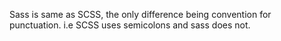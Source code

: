 Sass is same as SCSS, the only difference being convention 
for punctuation. i.e SCSS uses semicolons and sass does not.

